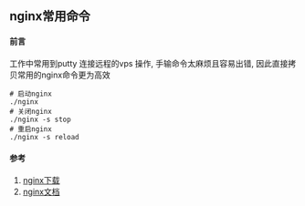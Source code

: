 ## nginx常用命令

#### 前言
工作中常用到putty 连接远程的vps 操作, 手输命令太麻烦且容易出错, 因此直接拷贝常用的nginx命令更为高效

```SHELL
# 启动nginx
./nginx
# 关闭nginx
./nginx -s stop
# 重启nginx
./nginx -s reload
```


#### 参考
1. [nginx下载](http://nginx.org/en/download.html 'nginx下载')
1. [nginx文档](http://nginx.org/en/docs/ 'nginx文档')